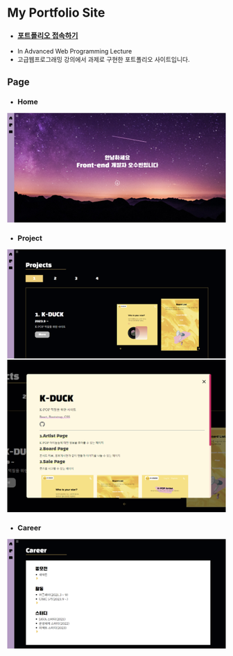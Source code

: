 # My Portfolio Site
- ### [포트폴리오 접속하기](https://odukong.github.io/MyPortfolio/)
- In Advanced Web Programming Lecture
- 고급웹프로그래밍 강의에서 과제로 구현한 포트폴리오 사이트입니다.


## Page
- ### Home
![img](./public/READMEImg1.png)
- ### Project
![img](./public/READMEImg2.png)
![img](./public/READMEImg3.png)
- ### Career
![img](./public/READMEImg4.png)

